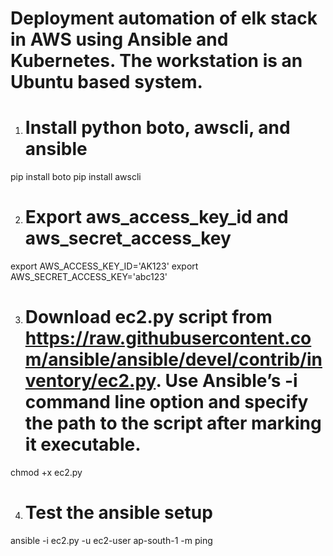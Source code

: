 # Deployment automation of elk stack in AWS using Ansible and Kubernetes. The workstation is an Ubuntu based system.

1. # Install python boto, awscli, and ansible
pip install boto
pip install awscli

2. # Export aws_access_key_id and aws_secret_access_key
export AWS_ACCESS_KEY_ID='AK123'
export AWS_SECRET_ACCESS_KEY='abc123'

3. # Download ec2.py script from https://raw.githubusercontent.com/ansible/ansible/devel/contrib/inventory/ec2.py. Use Ansible’s -i command line option and specify the path to the script after marking it executable.
chmod +x ec2.py

4. # Test the ansible setup
ansible -i ec2.py -u ec2-user ap-south-1 -m ping

